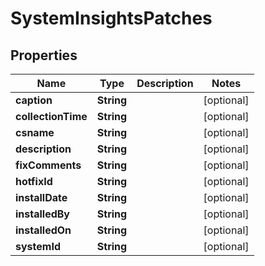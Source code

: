 # SystemInsightsPatches

## Properties
Name | Type | Description | Notes
------------ | ------------- | ------------- | -------------
**caption** | **String** |  |  [optional]
**collectionTime** | **String** |  |  [optional]
**csname** | **String** |  |  [optional]
**description** | **String** |  |  [optional]
**fixComments** | **String** |  |  [optional]
**hotfixId** | **String** |  |  [optional]
**installDate** | **String** |  |  [optional]
**installedBy** | **String** |  |  [optional]
**installedOn** | **String** |  |  [optional]
**systemId** | **String** |  |  [optional]
